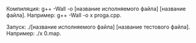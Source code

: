Компиляция: g++ -Wall -o [название исполняемого файла] [название файла]. Например: g++ -Wall -o x proga.cpp.

Запуск: ./[название исполняемого файла] [название тестового файла]. Например: ./x 0.map.

